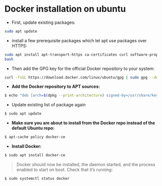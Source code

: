 # Docker installation on ubuntu

- First, update existing packages:

```bash
sudo apt update
```

- install a few prerequisite packages which let apt use packages over HTTPS:

```bash 
sudo apt install apt-transport-https ca-certificates curl software-properties-common
bash
```

- Then add the GPG key for the official Docker repository to your system:

```bash
curl -fsSL https://download.docker.com/linux/ubuntu/gpg | sudo gpg --dearmor -o /usr/share/keyrings/docker-archive-keyring.gpg
```

- **Add the Docker repository to APT sources:**
```bash 
$ echo "deb [arch=$(dpkg --print-architecture) signed-by=/usr/share/keyrings/docker-archive-keyring.gpg] https://download.docker.com/linux/ubuntu $(lsb_release -cs) stable" | sudo tee /etc/apt/sources.list.d/docker.list > /dev/null
```

- Update existing list of package again 

```bash 
$ sudo apt update
```

- **Make sure you are about to install from the Docker repo instead of the default Ubuntu repo:**

```bash 
$ apt-cache policy docker-ce
```

- **Install Docker:**

```bash 
$ sudo apt install docker-ce
```

> Docker should now be installed, the daemon started, and the process enabled to start on boot. Check that it’s running:

```bash 
$ sudo systemctl status docker
```

